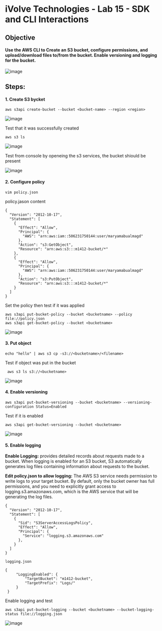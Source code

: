# iVolve Technologies - Lab 15 - SDK and CLI Interactions

## **Objective**

####  Use the AWS CLI to Create an S3 bucket, configure permissions, and upload/download files to/from the bucket. Enable versioning and logging for the bucket.

![image](https://github.com/user-attachments/assets/7c15e0a0-d644-4363-9c3c-cd7be97b1e70)


## **Steps:**

#### 1. Create S3 bycket
```
aws s3api create-bucket --bucket <bucket-name> --region <region>
```
![image](https://github.com/user-attachments/assets/46c89ddf-74fb-4a8e-86ff-a102d88c0f15)

Test that it was successfully created 
```
aws s3 ls
```
![image](https://github.com/user-attachments/assets/519c5237-2250-4159-b26f-aab3890f72ad)

Test from console by openeing the s3 services, the bucket shiould be present

![image](https://github.com/user-attachments/assets/a25f2133-395b-45ac-957d-261a75f4d852)

#### 2. Configure policy  
```
vim policy.json
```
policy.jason content 
```
{
  "Version": "2012-10-17",
  "Statement": [
    {
      "Effect": "Allow",
      "Principal": {
        "AWS": "arn:aws:iam::506231750144:user/maryamabualmagd"
      },
      "Action": "s3:GetObject",
      "Resource": "arn:aws:s3:::m1412-bucket/*"
    },
    {
      "Effect": "Allow",
      "Principal": {
        "AWS": "arn:aws:iam::506231750144:user/maryamabualmagd"
      },
      "Action": "s3:PutObject",
      "Resource": "arn:aws:s3:::m1412-bucket/*"
    }
  ]
}

```
Set the policy then test if it was applied 
```
aws s3api put-bucket-policy --bucket <bucketname> --policy file://policy.json
aws s3api get-bucket-policy --bucket <bucketname>
```
![image](https://github.com/user-attachments/assets/4b23d8b6-e52f-4bec-9b6d-157981599bad)

#### 3. Put object
```
echo "hello" | aws s3 cp -s3://<bucketname>/<filename>
```
Test if object was put in the bucket 
```
 aws s3 ls s3://<bucketname>
```
![image](https://github.com/user-attachments/assets/59216aa2-56e5-4ad4-808d-fca5ac439120)

#### 4. Enable versioning 
```
aws s3api put-bucket-versioning --bucket <bucketname> --versioning-configuration Status=Enabled
```
Test if it is enabled
```
aws s3api get-bucket-versioning --bucket <bucketname> 
```
![image](https://github.com/user-attachments/assets/3d79ed33-f37e-4117-a716-0181c9287cb1)

#### 5. Enable logging 

**Enable Logging:** provides detailed records about requests made to a bucket. When logging is enabled for an S3 bucket, S3 automatically generates log files containing information about requests to the bucket.

**Edit policy.json to allow logging:** The AWS S3 service needs permission to write logs to your target bucket. By default, only the bucket owner has full permissions, and you need to explicitly grant access to logging.s3.amazonaws.com, which is the AWS service that will be generating the log files.
```
{
  "Version": "2012-10-17",
  "Statement": [
    {
      "Sid": "S3ServerAccessLogsPolicy",
      "Effect": "Allow",
      "Principal": {
        "Service": "logging.s3.amazonaws.com"
      },
    }
  ]
}

```
`logging.json`
```
{
     "LoggingEnabled": {
         "TargetBucket": "m1412-bucket",
         "TargetPrefix": "Logs/"
     }
 }

```
Enable logging and test 
```
aws s3api put-bucket-logging --bucket <bucketname> --bucket-logging-status file://logging.json
```
![image](https://github.com/user-attachments/assets/37a28f17-5123-422b-a200-d57cb8164cc8)



